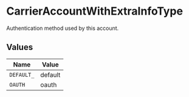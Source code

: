 # CarrierAccountWithExtraInfoType

Authentication method used by this account.


## Values

| Name       | Value      |
| ---------- | ---------- |
| `DEFAULT_` | default    |
| `OAUTH`    | oauth      |